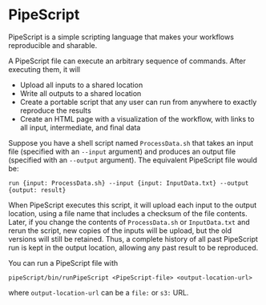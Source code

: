 PipeScript
===

PipeScript is a simple scripting language that makes your workflows reproducible and sharable.

A PipeScript file can execute an arbitrary sequence of commands. After executing them, it will

- Upload all inputs to a shared location
- Write all outputs to a shared location
- Create a portable script that any user can run from anywhere to exactly reproduce the results
- Create an HTML page with a visualization of the workflow, with links to all input, intermediate, and final data 

Suppose you have a shell script named `ProcessData.sh` that takes an input file (specified
with an `--input` argument) and produces an output file (specified with an `--output` argument).
The equivalent PipeScript file would be:
 
    run {input: ProcessData.sh} --input {input: InputData.txt} --output {output: result}
     
When PipeScript executes this script, it will upload each input to the output location, using
a file name that includes a checksum of the file contents. Later, if you change 
the contents of `ProcessData.sh` or `InputData.txt` and rerun the script, new copies of the inputs will be upload, but
the old versions will still be retained. Thus, a complete history of all past PipeScript run
is kept in the output location, allowing any past result to be reproduced.

You can run a PipeScript file with  

    pipeScript/bin/runPipeScript <PipeScript-file> <output-location-url>
    
where `output-location-url` can be a `file:` or `s3:` URL.  
